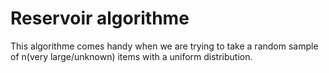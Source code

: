 # Reservoir algorithme

This algorithme comes handy when we are trying to take a random sample of n(very large/unknown) items with a uniform distribution.
